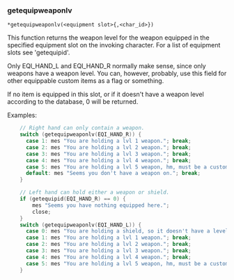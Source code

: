 ### getequipweaponlv
```
*getequipweaponlv(<equipment slot>{,<char_id>})
```

This function returns the weapon level for the weapon equipped in the specified
equipment slot on the invoking character. For a list of equipment slots see
'getequipid'.

Only EQI_HAND_L and EQI_HAND_R normally make sense, since only weapons have
a weapon level. You can, however, probably, use this field for other equippable
custom items as a flag or something.

If no item is equipped in this slot, or if it doesn't have a weapon level
according to the database, 0 will be returned.

Examples:
```c
    // Right hand can only contain a weapon.
    switch (getequipweaponlv(EQI_HAND_R)) {
      case 1: mes "You are holding a lvl 1 weapon."; break;
      case 2: mes "You are holding a lvl 2 weapon."; break;
      case 3: mes "You are holding a lvl 3 weapon."; break;
      case 4: mes "You are holding a lvl 4 weapon."; break;
      case 5: mes "You are holding a lvl 5 weapon, hm, must be a custom design..."; break;
      default: mes "Seems you don't have a weapon on."; break;
    }

    // Left hand can hold either a weapon or shield.
    if (getequipid(EQI_HAND_R) == 0) {
        mes "Seems you have nothing equipped here.";
        close;
    }
    switch (getequipweaponlv(EQI_HAND_L)) {
      case 0: mes "You are holding a shield, so it doesn't have a level."; break;
      case 1: mes "You are holding a lvl 1 weapon."; break;
      case 2: mes "You are holding a lvl 2 weapon."; break;
      case 3: mes "You are holding a lvl 3 weapon."; break;
      case 4: mes "You are holding a lvl 4 weapon."; break;
      case 5: mes "You are holding a lvl 5 weapon, hm, must be a custom design..."; break;
    }
```
